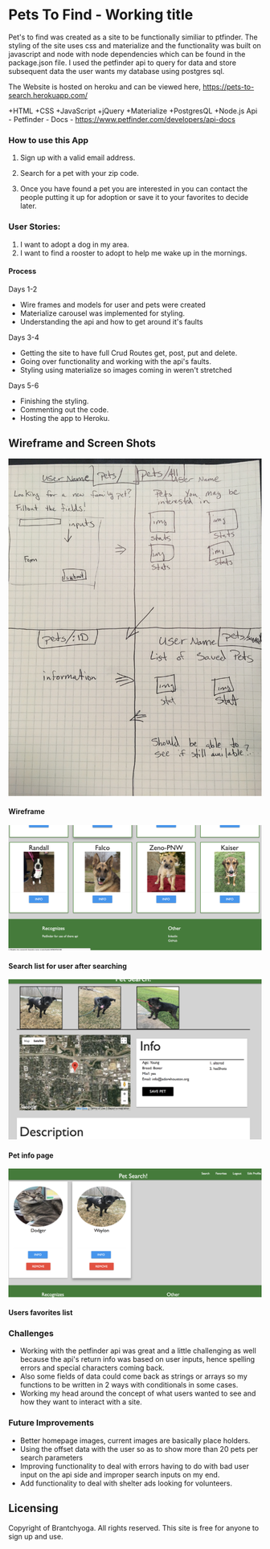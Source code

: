 # Pets To Find - Working title

Pet's to find was created as a site to be functionally similiar to ptfinder. The styling of the site uses css and materialize and the functionality was built on javascript and node with node dependencies which can be found in the package.json file. I used the petfinder api to query for data and store subsequent data the user wants my database using postgres sql.

The Website is hosted on heroku and can be viewed here, https://pets-to-search.herokuapp.com/

+HTML +CSS +JavaScript +jQuery +Materialize +PostgresQL +Node.js
Api - Petfinder - Docs - https://www.petfinder.com/developers/api-docs

### How to use this App

1. Sign up with a valid email address.

2. Search for a pet with your zip code.

3. Once you have found a pet you are interested in you can contact the people putting it up for adoption or save it to your favorites to decide later.

### User Stories:

1. I want to adopt a dog in my area.
2. I want to find a rooster to adopt to help me wake up in the mornings.

#### Process

Days 1-2
- Wire frames and models for user and pets were created
- Materialize carousel was implemented for styling.
- Understanding the api and how to get around it's faults

Days 3-4
- Getting the site to have full Crud Routes get, post, put and delete.
- Going over functionality and working with the api's faults.
- Styling using materialize so images coming in weren't stretched

Days 5-6
- Finishing the styling.
- Commenting out the code.
- Hosting the app to Heroku.

## Wireframe and Screen Shots

![screenshot](wireframe.JPG)
#### Wireframe

![screenshot](searched.png)
#### Search list for user after searching

![screenshot](info.png)
#### Pet info page

![screenshot](favorites.png)
#### Users favorites list

### Challenges
- Working with the petfinder api was great and a little challenging as well because the api's return info was based on user inputs, hence spelling errors and special characters coming back.
- Also some fields of data could come back as strings or arrays so my functions to be written in 2 ways with conditionals in some cases.
- Working my head around the concept of what users wanted to see and how they want to interact with a site.

### Future Improvements
- Better homepage images, current images are basically place holders.
- Using the offset data with the user so as to show more than 20 pets per search parameters
- Improving functionality to deal with errors having to do with bad user input on the api side and improper search inputs on my end.
- Add functionality to deal with shelter ads looking for volunteers.

## Licensing
Copyright of Brantchyoga. All rights reserved. This site is free for anyone to sign up and use.

